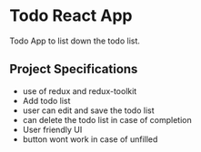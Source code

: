 # Todo React App

Todo App to list down the todo list.

## Project Specifications

- use of redux and redux-toolkit
- Add todo list 
- user can edit and save the todo list 
- can delete the todo list in case of completion
- User friendly UI
- button wont work in case of unfilled 


